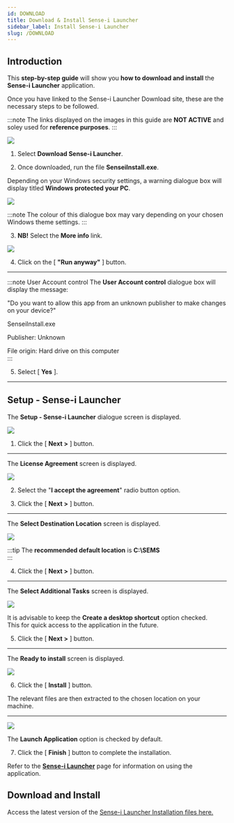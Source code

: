```yaml
---
id: DOWNLOAD
title: Download & Install Sense-i Launcher
sidebar_label: Install Sense-i Launcher
slug: /DOWNLOAD
---
```


## Introduction  

This **step-by-step guide** will show you **how to download and install** the **Sense-i Launcher** application.  

Once you have linked to the Sense-i Launcher Download site, these are the necessary steps to be followed.

:::note
The links displayed on the images in this guide are **NOT ACTIVE** and soley used for **reference purposes**.
:::

![](../static/img/docs/LAUNCH/image00.png)  

1.  Select **Download Sense-i Launcher**.  

1.  Once downloaded, run the file **SenseiInstall.exe**.  

Depending on your Windows security settings, a warning dialogue box will display titled **Windows protected your PC**.  

![](../static/img/docs/LAUNCH/image02a.png)  

:::note
The colour of this dialogue box may vary depending on your chosen Windows theme settings.
:::

3.	**NB!** Select the **More info** link.

![](../static/img/docs/LAUNCH/image03.png)  

4.	Click on the [ **"Run anyway"** ] button.  

----

:::note User Account control
The **User Account control** dialogue box will display the message:

"Do you want to allow this app from an unknown publisher to make changes on your device?"  

SenseiInstall.exe  

Publisher: Unknown  

File origin: Hard drive on this computer  
:::

5.	Select [  **Yes**  ].  

----

## Setup - Sense-i Launcher  

The **Setup - Sense-i Launcher** dialogue screen is displayed.  

![](../static/img/docs/LAUNCH/image05.png)  

1.	Click the [ **Next >** ] button.  

----

The **License Agreement** screen is displayed.  

![](../static/img/docs/LAUNCH/image06.png)  

2.	Select the "**I accept the agreement**" radio button option.

3.	Click the [ **Next >** ] button.   

----

The **Select Destination Location** screen is displayed.

![](../static/img/docs/LAUNCH/image07.png)

:::tip
The **recommended default location** is **C:\SEMS**  
:::

4.	Click the [ **Next >** ] button.  

----

The **Select Additional Tasks** screen is displayed.

![](../static/img/docs/LAUNCH/image08.png)  

It is advisable to keep the **Create a desktop shortcut** option checked.  
This for quick access to the application in the future.


5.	Click the [ **Next >** ] button.  

----

The **Ready to install** screen is displayed.  

![](../static/img/docs/LAUNCH/image09.png)  

6.	 Click the [ **Install** ] button.  

The relevant files are then extracted to the chosen location on your machine.  

----

![](../static/img/docs/LAUNCH/image10.png)

The **Launch Application** option is checked by default.  

7.	Click the [ **Finish** ] button to complete the installation.  

Refer to the **[Sense-i Launcher](LAUNCH)** page for information on using the application.

## Download and Install 

Access the latest version of the [Sense-i Launcher Installation files here.](https://elfworks.co.za/subdomains/sense-i/Install/download.html)  









